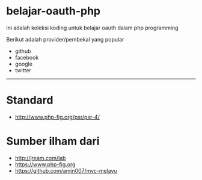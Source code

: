 # belajar-oauth-php
ini adalah koleksi koding untuk belajar oauth dalam php programming

Berikut adalah provider/pembekal yang popular
* github
* facebook
* google
* twitter

___
# Standard
* http://www.php-fig.org/psr/psr-4/

# Sumber ilham dari
* http://jream.com/lab
* https://www.php-fig.org
* https://github.com/amin007/mvc-melayu
